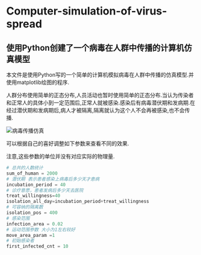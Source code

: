 # Computer-simulation-of-virus-spread
## 使用Python创建了一个病毒在人群中传播的计算机仿真模型

本文件是使用Python写的一个简单的计算机模拟病毒在人群中传播的仿真模型.并使用matplotlib绘图的程序.

人群分布使用简单的正态分布,人员活动也暂时使用简单的正态分布.当认为传染者和正常人的具体小到一定范围后,正常人就被感染.感染后有病毒潜伏期和发病期.在经过潜伏期和发病期后,病人才被隔离,隔离就认为这个人不会再被感染,也不会传播.

![病毒传播仿真](assets/病毒传播仿真.gif)

可以根据自己的喜好调整如下参数来查看不同的效果.

注意,这些参数的单位并没有对应实际的物理量.

```python
# 总共的人数统计
sum_of_human = 2000
# 潜伏期 表示患者感染上病毒后多少天才患病
incubation_period = 40
# 诊疗意愿，患者发病后多少天去医院
treat_willingness=40
isolation_all_day=incubation_period+treat_willingness
# 可容纳的隔离数
isolation_pos = 400
# 感染范围
infection_area = 0.02
# 运动范围参数 大小为1左右较好
move_area_param =1
# 初始感染者
first_infected_cnt = 10

```


